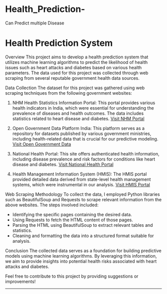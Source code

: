 # Health_Prediction-
Can Predict multiple Disease 
# Health Prediction System

 Overview
This project aims to develop a health prediction system that utilizes machine learning algorithms to predict the likelihood of health issues such as heart attacks and diabetes based on various health parameters. The data used for this project was collected through web scraping from several reputable government health data sources.

 Data Collection
The dataset for this project was gathered using web scraping techniques from the following government websites:

1. NHM Health Statistics Information Portal: This portal provides various health indicators in India, which were essential for understanding the prevalence of diseases and health outcomes. The data includes statistics related to heart disease and diabetes. [Visit NHM Portal](https://nhm.gov.in)

2. Open Government Data Platform India: This platform serves as a repository for datasets published by various government ministries, including health-related data that is crucial for our predictive modeling. [Visit Open Government Data](https://data.gov.in)

3. National Health Portal: This site offers authenticated health information, including disease prevalence and risk factors for conditions like heart disease and diabetes. [Visit National Health Portal](https://www.nhp.gov.in)

4. Health Management Information System (HMIS): The HMIS portal provided detailed data derived from state-level health management systems, which were instrumental in our analysis. [Visit HMIS Portal](https://hmis.nhp.gov.in)

Web Scraping Methodology
To collect the data, I employed Python libraries such as BeautifulSoup and Requests to scrape relevant information from the above websites. The steps involved included:

- Identifying the specific pages containing the desired data.
- Using Requests to fetch the HTML content of those pages.
- Parsing the HTML using BeautifulSoup to extract relevant tables and statistics.
- Cleaning and formatting the data into a structured format suitable for analysis.

Conclusion
The collected data serves as a foundation for building predictive models using machine learning algorithms. By leveraging this information, we aim to provide insights into potential health risks associated with heart attacks and diabetes.

Feel free to contribute to this project by providing suggestions or improvements!

---




